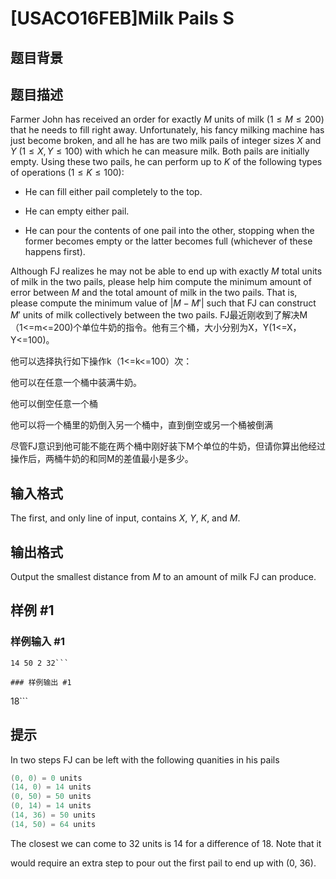 # [USACO16FEB]Milk Pails S

## 题目背景



## 题目描述

Farmer John has received an order for exactly $M$ units of milk ($1 \leq M \leq 200$) that he needs to fill right away.  Unfortunately, his fancy milking machine has just become broken, and all he has are two milk pails of integer sizes $X$ and $Y$ ($1 \leq X, Y \leq 100$) with which he can measure milk.  Both pails are initially empty.  Using these two pails, he can perform up to $K$ of the following types of operations ($1 \leq K \leq 100$):


- He can fill either pail completely to the top.

- He can empty either pail.

- He can pour the contents of one pail into the other, stopping when the former becomes empty or the latter becomes full (whichever of these happens first).


Although FJ realizes he may not be able to end up with exactly $M$ total units of milk in the two pails, please help him compute the minimum amount of error between $M$ and the total amount of milk in the two pails.  That is, please compute the minimum value of $|M-M'|$ such that FJ can construct $M'$ units of milk collectively between the two  pails.
FJ最近刚收到了解决M（1<=m<=200)个单位牛奶的指令。他有三个桶，大小分别为X，Y(1<=X，Y<=100)。

他可以选择执行如下操作k（1<=k<=100）次：

他可以在任意一个桶中装满牛奶。

他可以倒空任意一个桶

他可以将一个桶里的奶倒入另一个桶中，直到倒空或另一个桶被倒满

尽管FJ意识到他可能不能在两个桶中刚好装下M个单位的牛奶，但请你算出他经过操作后，两桶牛奶的和同M的差值最小是多少。


## 输入格式

The first, and only line of input, contains $X$, $Y$, $K$, and $M$.


## 输出格式

Output the smallest distance from $M$ to an amount of milk FJ can produce.


## 样例 #1

### 样例输入 #1
```
14 50 2 32```

### 样例输出 #1

```
18```

## 提示

In two steps FJ can be left with the following quanities in his pails


```cpp
(0, 0) = 0 units
(14, 0) = 14 units
(0, 50) = 50 units
(0, 14) = 14 units
(14, 36) = 50 units
(14, 50) = 64 units
```

The closest we can come to 32 units is 14 for a difference of 18.  Note that it

would require an extra step to pour out the first pail to end up with (0, 36).

